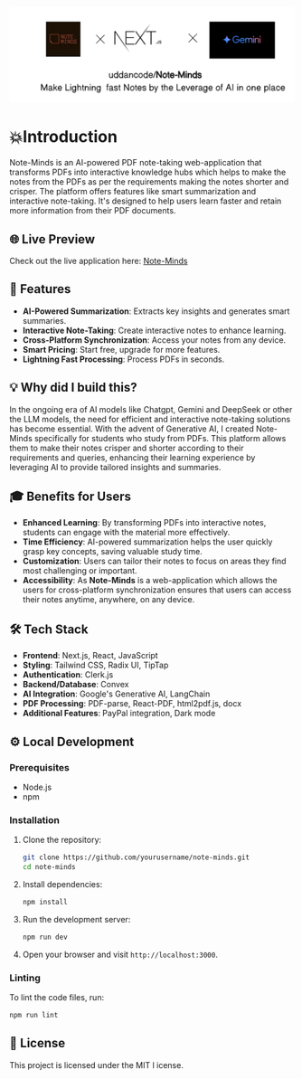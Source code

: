 ![Note-Minds Banner](public/Banner.png)

# 💥Introduction

Note-Minds is an AI-powered PDF note-taking web-application that transforms PDFs into interactive knowledge hubs which helps to make the notes from the PDFs as per the requirements making the notes shorter and crisper. The platform offers features like smart summarization and interactive note-taking. It's designed to help users learn faster and retain more information from their PDF documents.


## 🌐 Live Preview

Check out the live application here: [Note-Minds](https://note-minds.vercel.app/)

## 🌟 Features

- **AI-Powered Summarization**: Extracts key insights and generates smart summaries.
- **Interactive Note-Taking**: Create interactive notes to enhance learning.
- **Cross-Platform Synchronization**: Access your notes from any device.
- **Smart Pricing**: Start free, upgrade for more features.
- **Lightning Fast Processing**: Process PDFs in seconds.

## 💡 Why did I build this?

In the ongoing era of AI models like Chatgpt, Gemini and DeepSeek or other the LLM models, the need for efficient and interactive note-taking solutions has become essential. With the advent of Generative AI, I created Note-Minds specifically for students who study from PDFs. This platform allows them to make their notes crisper and shorter according to their requirements and queries, enhancing their learning experience by leveraging AI to provide tailored insights and summaries.


## 🎓 Benefits for Users

- **Enhanced Learning**: By transforming PDFs into interactive notes, students can engage with the material more effectively.
- **Time Efficiency**: AI-powered summarization helps the user quickly grasp key concepts, saving valuable study time.
- **Customization**: Users can tailor their notes to focus on areas they find most challenging or important.
- **Accessibility**: As **Note-Minds** is a web-application which allows the users for cross-platform synchronization ensures that users can access their notes anytime, anywhere, on any device.



## 🛠️ Tech Stack

- **Frontend**: Next.js, React, JavaScript
- **Styling**: Tailwind CSS, Radix UI, TipTap
- **Authentication**: Clerk.js
- **Backend/Database**: Convex
- **AI Integration**: Google's Generative AI, LangChain
- **PDF Processing**: PDF-parse, React-PDF, html2pdf.js, docx
- **Additional Features**: PayPal integration, Dark mode

## ⚙️ Local Development

### Prerequisites

- Node.js
- npm

### Installation

1. Clone the repository:
   ```bash
   git clone https://github.com/yourusername/note-minds.git
   cd note-minds
   ```

2. Install dependencies:
   ```bash
   npm install
   ```

3. Run the development server:
   ```bash
   npm run dev
   ```

4. Open your browser and visit `http://localhost:3000`.

### Linting

To lint the code files, run:
```bash
npm run lint
```

## 📜 License

This project is licensed under the MIT l  icense.
